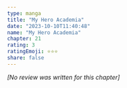```yaml
---
type: manga
title: "My Hero Academia"
date: "2023-10-10T11:40:48"
name: "My Hero Academia"
chapter: 21
rating: 3
ratingEmoji: ⭐️⭐️⭐️
share: false
---
```


_[No review was written for this chapter]_
